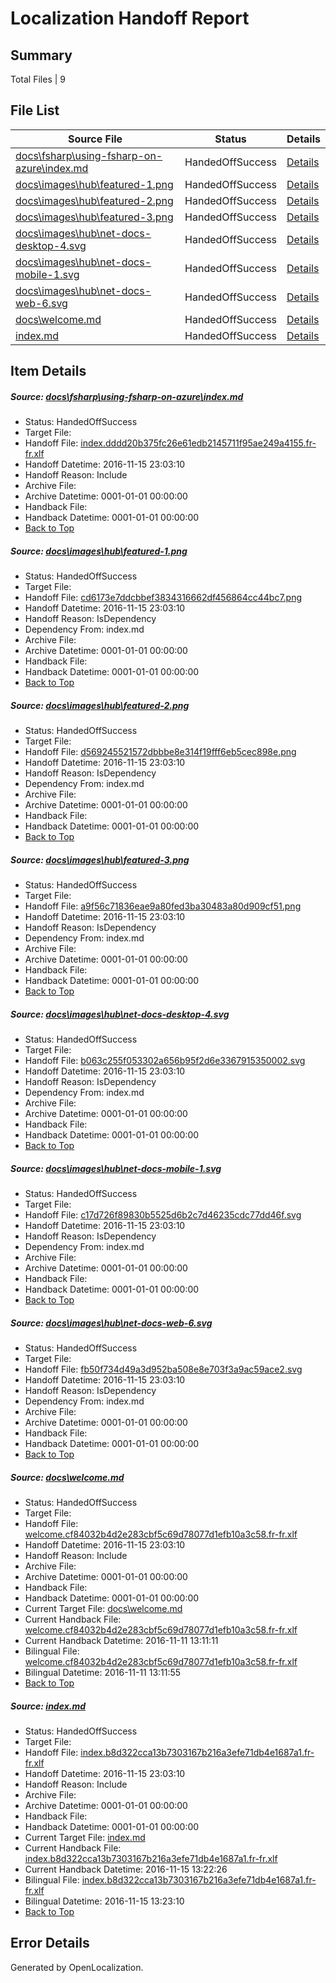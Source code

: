 # <a name='report-top'></a> Localization Handoff Report

## Summary
 Total Files | 9

## File List
 Source File | Status | Details 
 ----------- | ------ | ------- 
 [docs\fsharp\using-fsharp-on-azure\index.md](https://github.com/dotnet/docs/blob/931d06f96faf77e312c6b8c3438e3b7b60dedff8/docs/fsharp/using-fsharp-on-azure/index.md) | HandedOffSuccess | [Details](#db83e25763ce7349bacdb767f06d4811845abe5a3127)
 [docs\images\hub\featured-1.png](https://github.com/dotnet/docs/blob/a78076dc6e6663b56594057c3cae9e8123c6c986/docs/images/hub/featured-1.png) | HandedOffSuccess | [Details](#cd6173e7ddcbbef3834316662df456864cc44bc73137)
 [docs\images\hub\featured-2.png](https://github.com/dotnet/docs/blob/a78076dc6e6663b56594057c3cae9e8123c6c986/docs/images/hub/featured-2.png) | HandedOffSuccess | [Details](#d569245521572dbbbe8e314f19fff6eb5cec898e3139)
 [docs\images\hub\featured-3.png](https://github.com/dotnet/docs/blob/a78076dc6e6663b56594057c3cae9e8123c6c986/docs/images/hub/featured-3.png) | HandedOffSuccess | [Details](#a9f56c71836eae9a80fed3ba30483a80d909cf513141)
 [docs\images\hub\net-docs-desktop-4.svg](https://github.com/dotnet/docs/blob/a78076dc6e6663b56594057c3cae9e8123c6c986/docs/images/hub/net-docs-desktop-4.svg) | HandedOffSuccess | [Details](#b063c255f053302a656b95f2d6e33679153500023151)
 [docs\images\hub\net-docs-mobile-1.svg](https://github.com/dotnet/docs/blob/a78076dc6e6663b56594057c3cae9e8123c6c986/docs/images/hub/net-docs-mobile-1.svg) | HandedOffSuccess | [Details](#c17d726f89830b5525d6b2c7d46235cdc77dd46f3158)
 [docs\images\hub\net-docs-web-6.svg](https://github.com/dotnet/docs/blob/a78076dc6e6663b56594057c3cae9e8123c6c986/docs/images/hub/net-docs-web-6.svg) | HandedOffSuccess | [Details](#fb50f734d49a3d952ba508e8e703f3a9ac59ace23167)
 [docs\welcome.md](https://github.com/dotnet/docs/blob/5d55f1a4211e17ef0d8a4cff4d508e2b1a168700/docs/welcome.md) | HandedOffSuccess | [Details](#478f136e7e979cb8828c580e049b65c40302f73b7279)
 [index.md](https://github.com/dotnet/docs/blob/a78076dc6e6663b56594057c3cae9e8123c6c986/index.md) | HandedOffSuccess | [Details](#3360b18bd1d5d6dde6078c7d695349e0224ef7947288)

## Item Details
##### <a name='db83e25763ce7349bacdb767f06d4811845abe5a3127'></a> Source: [docs\fsharp\using-fsharp-on-azure\index.md](https://github.com/dotnet/docs/blob/931d06f96faf77e312c6b8c3438e3b7b60dedff8/docs/fsharp/using-fsharp-on-azure/index.md)
* Status: HandedOffSuccess
* Target File: 
* Handoff File: [index.dddd20b375fc26e61edb2145711f95ae249a4155.fr-fr.xlf](https://github.com/dotnet/docs.handoff/blob/569f34efa91d6ef4575d5bd2911c1f8a976db5d8/ol-handoff/dotnet/docs.fr-fr/master/ht-p1/index.dddd20b375fc26e61edb2145711f95ae249a4155.fr-fr.xlf)
* Handoff Datetime: 2016-11-15 23:03:10
* Handoff Reason: Include
* Archive File: 
* Archive Datetime: 0001-01-01 00:00:00
* Handback File: 
* Handback Datetime: 0001-01-01 00:00:00
* [Back to Top](#report-top)

##### <a name='cd6173e7ddcbbef3834316662df456864cc44bc73137'></a> Source: [docs\images\hub\featured-1.png](https://github.com/dotnet/docs/blob/a78076dc6e6663b56594057c3cae9e8123c6c986/docs/images/hub/featured-1.png)
* Status: HandedOffSuccess
* Target File: 
* Handoff File: [cd6173e7ddcbbef3834316662df456864cc44bc7.png](https://github.com/dotnet/docs.handoff/blob/569f34efa91d6ef4575d5bd2911c1f8a976db5d8/ol-handoff/dotnet/docs.fr-fr/master/ht-p1/cd6173e7ddcbbef3834316662df456864cc44bc7.png)
* Handoff Datetime: 2016-11-15 23:03:10
* Handoff Reason: IsDependency
* Dependency From: index.md
* Archive File: 
* Archive Datetime: 0001-01-01 00:00:00
* Handback File: 
* Handback Datetime: 0001-01-01 00:00:00
* [Back to Top](#report-top)

##### <a name='d569245521572dbbbe8e314f19fff6eb5cec898e3139'></a> Source: [docs\images\hub\featured-2.png](https://github.com/dotnet/docs/blob/a78076dc6e6663b56594057c3cae9e8123c6c986/docs/images/hub/featured-2.png)
* Status: HandedOffSuccess
* Target File: 
* Handoff File: [d569245521572dbbbe8e314f19fff6eb5cec898e.png](https://github.com/dotnet/docs.handoff/blob/569f34efa91d6ef4575d5bd2911c1f8a976db5d8/ol-handoff/dotnet/docs.fr-fr/master/ht-p1/d569245521572dbbbe8e314f19fff6eb5cec898e.png)
* Handoff Datetime: 2016-11-15 23:03:10
* Handoff Reason: IsDependency
* Dependency From: index.md
* Archive File: 
* Archive Datetime: 0001-01-01 00:00:00
* Handback File: 
* Handback Datetime: 0001-01-01 00:00:00
* [Back to Top](#report-top)

##### <a name='a9f56c71836eae9a80fed3ba30483a80d909cf513141'></a> Source: [docs\images\hub\featured-3.png](https://github.com/dotnet/docs/blob/a78076dc6e6663b56594057c3cae9e8123c6c986/docs/images/hub/featured-3.png)
* Status: HandedOffSuccess
* Target File: 
* Handoff File: [a9f56c71836eae9a80fed3ba30483a80d909cf51.png](https://github.com/dotnet/docs.handoff/blob/569f34efa91d6ef4575d5bd2911c1f8a976db5d8/ol-handoff/dotnet/docs.fr-fr/master/ht-p1/a9f56c71836eae9a80fed3ba30483a80d909cf51.png)
* Handoff Datetime: 2016-11-15 23:03:10
* Handoff Reason: IsDependency
* Dependency From: index.md
* Archive File: 
* Archive Datetime: 0001-01-01 00:00:00
* Handback File: 
* Handback Datetime: 0001-01-01 00:00:00
* [Back to Top](#report-top)

##### <a name='b063c255f053302a656b95f2d6e33679153500023151'></a> Source: [docs\images\hub\net-docs-desktop-4.svg](https://github.com/dotnet/docs/blob/a78076dc6e6663b56594057c3cae9e8123c6c986/docs/images/hub/net-docs-desktop-4.svg)
* Status: HandedOffSuccess
* Target File: 
* Handoff File: [b063c255f053302a656b95f2d6e3367915350002.svg](https://github.com/dotnet/docs.handoff/blob/569f34efa91d6ef4575d5bd2911c1f8a976db5d8/ol-handoff/dotnet/docs.fr-fr/master/ht-p1/b063c255f053302a656b95f2d6e3367915350002.svg)
* Handoff Datetime: 2016-11-15 23:03:10
* Handoff Reason: IsDependency
* Dependency From: index.md
* Archive File: 
* Archive Datetime: 0001-01-01 00:00:00
* Handback File: 
* Handback Datetime: 0001-01-01 00:00:00
* [Back to Top](#report-top)

##### <a name='c17d726f89830b5525d6b2c7d46235cdc77dd46f3158'></a> Source: [docs\images\hub\net-docs-mobile-1.svg](https://github.com/dotnet/docs/blob/a78076dc6e6663b56594057c3cae9e8123c6c986/docs/images/hub/net-docs-mobile-1.svg)
* Status: HandedOffSuccess
* Target File: 
* Handoff File: [c17d726f89830b5525d6b2c7d46235cdc77dd46f.svg](https://github.com/dotnet/docs.handoff/blob/569f34efa91d6ef4575d5bd2911c1f8a976db5d8/ol-handoff/dotnet/docs.fr-fr/master/ht-p1/c17d726f89830b5525d6b2c7d46235cdc77dd46f.svg)
* Handoff Datetime: 2016-11-15 23:03:10
* Handoff Reason: IsDependency
* Dependency From: index.md
* Archive File: 
* Archive Datetime: 0001-01-01 00:00:00
* Handback File: 
* Handback Datetime: 0001-01-01 00:00:00
* [Back to Top](#report-top)

##### <a name='fb50f734d49a3d952ba508e8e703f3a9ac59ace23167'></a> Source: [docs\images\hub\net-docs-web-6.svg](https://github.com/dotnet/docs/blob/a78076dc6e6663b56594057c3cae9e8123c6c986/docs/images/hub/net-docs-web-6.svg)
* Status: HandedOffSuccess
* Target File: 
* Handoff File: [fb50f734d49a3d952ba508e8e703f3a9ac59ace2.svg](https://github.com/dotnet/docs.handoff/blob/569f34efa91d6ef4575d5bd2911c1f8a976db5d8/ol-handoff/dotnet/docs.fr-fr/master/ht-p1/fb50f734d49a3d952ba508e8e703f3a9ac59ace2.svg)
* Handoff Datetime: 2016-11-15 23:03:10
* Handoff Reason: IsDependency
* Dependency From: index.md
* Archive File: 
* Archive Datetime: 0001-01-01 00:00:00
* Handback File: 
* Handback Datetime: 0001-01-01 00:00:00
* [Back to Top](#report-top)

##### <a name='478f136e7e979cb8828c580e049b65c40302f73b7279'></a> Source: [docs\welcome.md](https://github.com/dotnet/docs/blob/5d55f1a4211e17ef0d8a4cff4d508e2b1a168700/docs/welcome.md)
* Status: HandedOffSuccess
* Target File: 
* Handoff File: [welcome.cf84032b4d2e283cbf5c69d78077d1efb10a3c58.fr-fr.xlf](https://github.com/dotnet/docs.handoff/blob/569f34efa91d6ef4575d5bd2911c1f8a976db5d8/ol-handoff/dotnet/docs.fr-fr/master/ht-p1/welcome.cf84032b4d2e283cbf5c69d78077d1efb10a3c58.fr-fr.xlf)
* Handoff Datetime: 2016-11-15 23:03:10
* Handoff Reason: Include
* Archive File: 
* Archive Datetime: 0001-01-01 00:00:00
* Handback File: 
* Handback Datetime: 0001-01-01 00:00:00
* Current Target File: [docs\welcome.md](https://github.com/dotnet/docs.fr-fr/blob/ca036cdfa6d7e354153284d6e6d110a6e2b0eb12/docs/welcome.md)
* Current Handback File: [welcome.cf84032b4d2e283cbf5c69d78077d1efb10a3c58.fr-fr.xlf](https://github.com/dotnet/docs.handback/blob/251d2e82ffe1d7746f1bc6903265b348d2d78502/ol-handback/dotnet/docs.fr-fr/master/ht-p1/welcome.cf84032b4d2e283cbf5c69d78077d1efb10a3c58.fr-fr.xlf)
* Current Handback Datetime: 2016-11-11 13:11:11
* Bilingual File: [welcome.cf84032b4d2e283cbf5c69d78077d1efb10a3c58.fr-fr.xlf](https://github.com/dotnet/docs.handback/blob/251d2e82ffe1d7746f1bc6903265b348d2d78502/ol-handback/dotnet/docs.fr-fr/master/ht-p1/welcome.cf84032b4d2e283cbf5c69d78077d1efb10a3c58.fr-fr.xlf)
* Bilingual Datetime: 2016-11-11 13:11:55
* [Back to Top](#report-top)

##### <a name='3360b18bd1d5d6dde6078c7d695349e0224ef7947288'></a> Source: [index.md](https://github.com/dotnet/docs/blob/a78076dc6e6663b56594057c3cae9e8123c6c986/index.md)
* Status: HandedOffSuccess
* Target File: 
* Handoff File: [index.b8d322cca13b7303167b216a3efe71db4e1687a1.fr-fr.xlf](https://github.com/dotnet/docs.handoff/blob/569f34efa91d6ef4575d5bd2911c1f8a976db5d8/ol-handoff/dotnet/docs.fr-fr/master/ht-p1/index.b8d322cca13b7303167b216a3efe71db4e1687a1.fr-fr.xlf)
* Handoff Datetime: 2016-11-15 23:03:10
* Handoff Reason: Include
* Archive File: 
* Archive Datetime: 0001-01-01 00:00:00
* Handback File: 
* Handback Datetime: 0001-01-01 00:00:00
* Current Target File: [index.md](https://github.com/dotnet/docs.fr-fr/blob/006c4a7144a74e6f940bdb05a7bbfb2189755ba5/index.md)
* Current Handback File: [index.b8d322cca13b7303167b216a3efe71db4e1687a1.fr-fr.xlf](https://github.com/dotnet/docs.handback/blob/c9ce35ec8a8c58e9719ce7323362fed6cdc40afa/ol-handback/dotnet/docs.fr-fr/master/index.b8d322cca13b7303167b216a3efe71db4e1687a1.fr-fr.xlf)
* Current Handback Datetime: 2016-11-15 13:22:26
* Bilingual File: [index.b8d322cca13b7303167b216a3efe71db4e1687a1.fr-fr.xlf](https://github.com/dotnet/docs.handback/blob/c9ce35ec8a8c58e9719ce7323362fed6cdc40afa/ol-handback/dotnet/docs.fr-fr/master/index.b8d322cca13b7303167b216a3efe71db4e1687a1.fr-fr.xlf)
* Bilingual Datetime: 2016-11-15 13:23:10
* [Back to Top](#report-top)


## Error Details

Generated by OpenLocalization.
